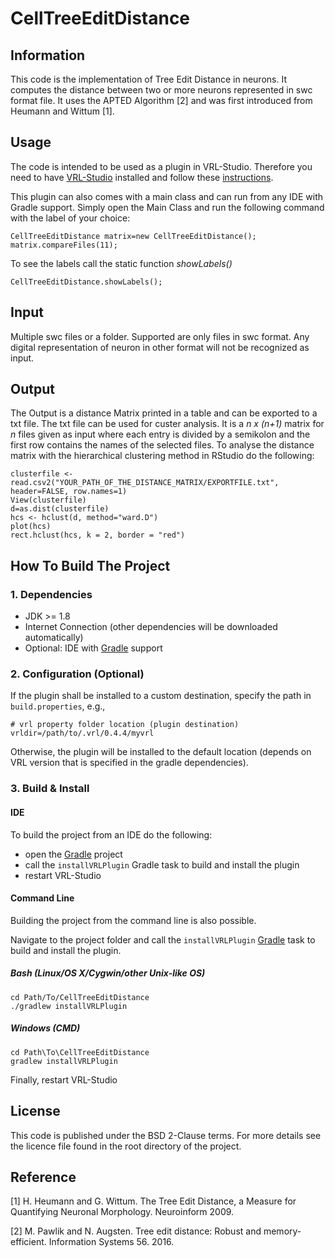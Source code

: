 # CellTreeEditDistance

## Information

This code is the implementation of Tree Edit Distance in neurons. It computes the distance between two or more neurons represented in swc format file. It uses the APTED Algorithm [2] and was first introduced from Heumann and Wittum [1]. 

## Usage

The code is intended to be used as a plugin in VRL-Studio. Therefore you need to have [VRL-Studio](https://vrl-studio.mihosoft.eu/) installed and follow these [instructions](https://vrl-studio.mihosoft.eu/documentation.html). 

This plugin can also comes with a main class and can run from any IDE with Gradle support. Simply open the Main Class and run the following command with the label of your choice:

```
CellTreeEditDistance matrix=new CellTreeEditDistance(); 
matrix.compareFiles(11); 
```
To see the labels call the static function *showLabels()*
````
CellTreeEditDistance.showLabels();
````

## Input

Multiple swc files or a folder. Supported are only files in swc format. Any digital representation of neuron in other format will not be recognized as input.

## Output

The Output is a distance Matrix printed in a table and can be exported to a txt file. The txt file can be used for custer analysis. It is a *n x (n+1)* matrix for *n* files given as input where each entry is divided by a semikolon and the first row contains the names of the selected files. To analyse the distance matrix with the hierarchical clustering method in RStudio do the following:
``` 
clusterfile <- read.csv2("YOUR_PATH_OF_THE_DISTANCE_MATRIX/EXPORTFILE.txt", header=FALSE, row.names=1)
View(clusterfile)
d=as.dist(clusterfile)
hcs <- hclust(d, method="ward.D")
plot(hcs)
rect.hclust(hcs, k = 2, border = "red")	
````

## How To Build The Project

### 1. Dependencies

- JDK >= 1.8
- Internet Connection (other dependencies will be downloaded automatically)
- Optional: IDE with [Gradle](http://www.gradle.org/) support


### 2. Configuration (Optional)

If the plugin shall be installed to a custom destination, specify the path in `build.properties`, e.g.,
    
    # vrl property folder location (plugin destination)
    vrldir=/path/to/.vrl/0.4.4/myvrl
    
Otherwise, the plugin will be installed to the default location (depends on VRL version that is specified in the gradle dependencies).

### 3. Build & Install

#### IDE

To build the project from an IDE do the following:

- open the  [Gradle](http://www.gradle.org/) project
- call the `installVRLPlugin` Gradle task to build and install the plugin
- restart VRL-Studio

#### Command Line

Building the project from the command line is also possible.

Navigate to the project folder and call the `installVRLPlugin` [Gradle](http://www.gradle.org/)
task to build and install the plugin.

##### Bash (Linux/OS X/Cygwin/other Unix-like OS)

    cd Path/To/CellTreeEditDistance
    ./gradlew installVRLPlugin
    
##### Windows (CMD)

    cd Path\To\CellTreeEditDistance
    gradlew installVRLPlugin

Finally, restart VRL-Studio

## License

This code is published under the BSD 2-Clause terms. For more details see the licence file found in the root directory of the project.
 
## Reference
 
 [1] H. Heumann and G. Wittum. The Tree Edit Distance, a Measure for Quantifying Neuronal Morphology. Neuroinform 2009.
 
 [2] M. Pawlik and N. Augsten. Tree edit distance: Robust and memory- efficient. Information Systems 56. 2016.
